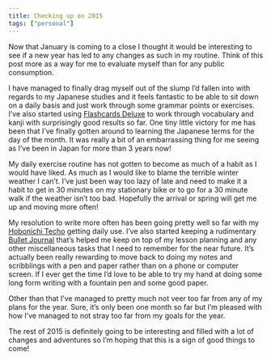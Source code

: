```yaml
---
title: Checking up on 2015
tags: ["personal"]
---
```

Now that January is coming to a close I thought it would be interesting to see if a new year has led to any changes as such in my routine. Think of this post more as a way for me to evaluate myself than for any public consumption.

I have managed to finally drag myself out of the slump I’d fallen into with regards to my Japanese studies and it feels fantastic to be able to sit down on a daily basis and just work through some grammar points or exercises. I’ve also started using [Flashcards Deluxe][1] to work through vocabulary and kanji with surprisingly good results so far. One tiny little victory for me has been that I’ve finally gotten around to learning the Japanese terms for the day of the month. It was really a bit of an embarrassing thing for me seeing as I’ve been in Japan for more than 3 years now!

My daily exercise routine has not gotten to become as much of a habit as I would have liked. As much as I would like to blame the terrible winter weather I can’t. I’ve just been way too lazy of late and need to make it a habit to get in 30 minutes on my stationary bike or to go for a 30 minute walk if the weather isn’t too bad. Hopefully the arrival or spring will get me up and moving more often!

My resolution to write more often has been going pretty well so far with my [Hobonichi Techo][2] getting daily use. I’ve also started keeping a rudimentary [Bullet Journal][3] that’s helped me keep on top of my lesson planning and any other miscellaneous tasks that I need to remember for the near future. It’s actually been really rewarding to move back to doing my notes and scribblings with a pen and paper rather than on a phone or computer screen. If I ever get the time I’d love to be able to try my hand at doing some long form writing with a fountain pen and some good paper.

Other than that I’ve managed to pretty much not veer too far from any of my plans for the year. Sure, it’s only been one month so far but I’m pleased with how I’ve managed to not stray too far from my goals for the year.

The rest of 2015 is definitely going to be interesting and filled with a lot of changes and adventures so I’m hoping that this is a sign of good things to come!

[1]: http://orangeorapple.com/Flashcards/
[2]: https://en.wikipedia.org/wiki/Hobonichi_Techo
[3]: http://bulletjournal.com/
